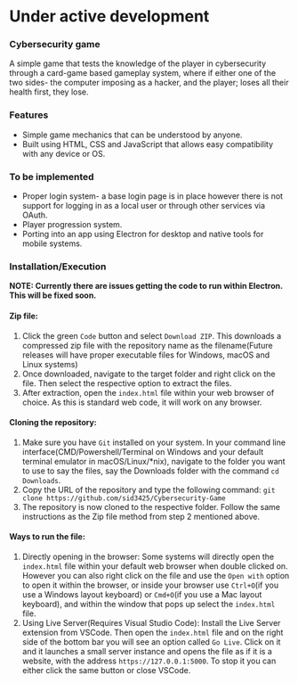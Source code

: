 # Under active development

### Cybersecurity game

A simple game that tests the knowledge of the player in cybersecurity through a card-game based gameplay system, where if either one of the two sides- the computer imposing as a hacker, and the player; loses all their health first, they lose.

### Features

* Simple game mechanics that can be understood by anyone.
* Built using HTML, CSS and JavaScript that allows easy compatibility with any device or OS.

### To be implemented

* Proper login system- a base login page is in place however there is not support for logging in as a local user or through other services via OAuth.
* Player progression system.
* Porting into an app using Electron for desktop and native tools for mobile systems.

### Installation/Execution

__NOTE: Currently there are issues getting the code to run within Electron. This will be fixed soon.__

#### Zip file:

1. Click the green `Code` button and select `Download ZIP`. This downloads a compressed zip file with the repository name as the filename(Future releases will have proper executable files for Windows, macOS and Linux systems)
2. Once downloaded, navigate to the target folder and right click on the file. Then select the respective option to extract the files.
3. After extraction, open the `index.html` file within your web browser of choice. As this is standard web code, it will work on any browser.

#### Cloning the repository:

1. Make sure you have `Git` installed on your system. In your command line interface(CMD/Powershell/Terminal on Windows and your default terminal emulator in macOS/Linux/*nix), navigate to the folder you want to use to say the files, say the Downloads folder with the command `cd Downloads`.
2. Copy the URL of the repository and type the following command:
    `git clone https://github.com/sid3425/Cybersecurity-Game`
3. The repository is now cloned to the respective folder. Follow the same instructions as the Zip file method from step 2 mentioned above.
    
#### Ways to run the file:

1. Directly opening in the browser: Some systems will directly open the `index.html` file within your default web browser when double clicked on. However you can also right click on the file and use the `Open with` option to open it within the browser, or inside your browser use `Ctrl+O`(if you use a Windows layout keyboard) or `Cmd+O`(if you use a Mac layout keyboard), and within the window that pops up select the `index.html` file.
2. Using Live Server(Requires Visual Studio Code): Install the Live Server extension from VSCode. Then open the `index.html` file and on the right side of the bottom bar you will see an option called `Go Live`. Click on it and it launches a small server instance and opens the file as if it is a website, with the address `https://127.0.0.1:5000`. To stop it you can either click the same button or close VSCode.

